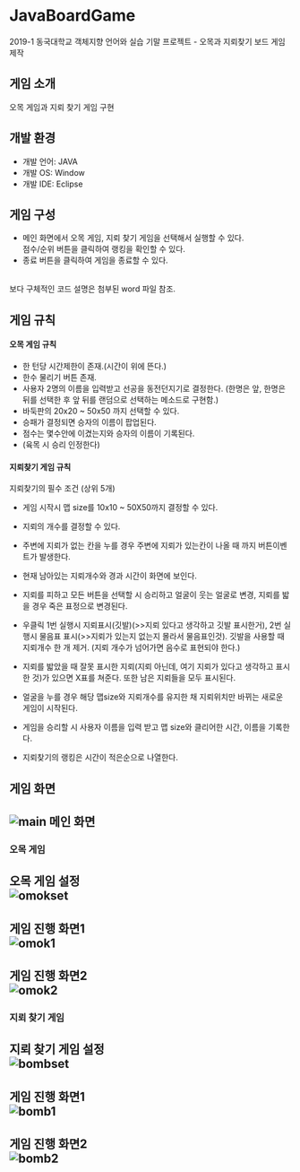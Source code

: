# JavaBoardGame
2019-1 동국대학교 객체지향 언어와 실습 기말 프로젝트 - 오목과 지뢰찾기 보드 게임 제작

## 게임 소개 
오목 게임과 지뢰 찾기 게임 구현 <br>

## 개발 환경 
* 개발 언어: JAVA
* 개발 OS: Window
* 개발 IDE: Eclipse

## 게임 구성
* 메인 화면에서 오목 게임, 지뢰 찾기 게임을 선택해서 실행할 수 있다. <br>
	점수/순위 버튼을 클릭하여 랭킹을 확인할 수 있다. 
* 종료 버튼을 클릭하여 게임을 종료할 수 있다. 
<br>
보다 구체적인 코드 설명은 첨부된 word 파일 참조. 

## 게임 규칙
#### 오목 게임 규칙
- 한 턴당 시간제한이 존재.(시간이 위에 뜬다.)
- 한수 물리기 버튼 존재.
- 사용자 2명의 이름을 입력받고 선공을 동전던지기로 결정한다. (한명은 앞, 한명은 뒤를 선택한 후 앞 뒤를 랜덤으로 선택하는 메소드로 구현함.)
- 바둑판의 20x20 ~ 50x50 까지 선택할 수 있다.
- 승패가 결정되면 승자의 이름이 팝업된다.
- 점수는 몇수안에 이겼는지와 승자의 이름이 기록된다.
- (육목 시 승리 인정한다)
#### 지뢰찾기 게임 규칙
지뢰찾기의 필수 조건 (상위 5개)
 - 게임 시작시 맵 size를 10x10 ~ 50X50까지 결정할 수 있다.
 - 지뢰의 개수를 결정할 수 있다.
 - 주변에 지뢰가 없는 칸을 누를 경우 주변에 지뢰가 있는칸이 나올 때 까지 버튼이벤트가 발생한다.
 - 현재 남아있는 지뢰개수와 경과 시간이 화면에 보인다.
 - 지뢰를 피하고 모든 버튼을 선택할 시 승리하고 얼굴이 웃는 얼굴로 변경, 지뢰를 밟을 경우 죽은 표정으로 변경된다.

 - 우클릭 1번 실행시 지뢰표시(깃발)(>>지뢰 있다고 생각하고 깃발 표시한거), 2번 실행시 물음표 표시(>>지뢰가 있는지 없는지 몰라서 물음표인것). 깃발을 사용할 때 지뢰개수 한 개 제거. (지뢰 개수가 넘어가면 음수로 표현되야 한다.)

 - 지뢰를 밟았을 때 잘못 표시한 지뢰(지뢰 아닌데, 여기 지뢰가 있다고 생각하고 표시한 것)가 있으면 X표를 쳐준다. 또한 남은 지뢰들을 모두 표시된다.

 - 얼굴을 누를 경우 해당 맵size와 지뢰개수를 유지한 채 지뢰위치만 바뀌는 새로운 게임이 시작된다.
 - 게임을 승리할 시 사용자 이름을 입력 받고 맵 size와 클리어한 시간, 이름을 기록한다.
 - 지뢰찾기의 랭킹은 시간이 적은순으로 나열한다.


## 게임 화면

![main](https://user-images.githubusercontent.com/58732639/114353844-74b8a100-9ba8-11eb-8a1a-d8fb858fcbc7.png)
메인 화면 <br>
--------

### 오목 게임 

오목 게임 설정 <br>
![omokset](https://user-images.githubusercontent.com/58732639/114353901-84d08080-9ba8-11eb-9b83-24af66110d78.png)
--------

게임 진행 화면1 <br>
![omok1](https://user-images.githubusercontent.com/58732639/114353948-93b73300-9ba8-11eb-8e72-380885abdcce.png)
--------

게임 진행 화면2 <br>
![omok2](https://user-images.githubusercontent.com/58732639/114353998-a03b8b80-9ba8-11eb-8889-8a10538087d7.png)
--------

### 지뢰 찾기 게임 

지뢰 찾기 게임 설정 <br>
![bombset](https://user-images.githubusercontent.com/58732639/114354043-ae89a780-9ba8-11eb-9d36-87a9e77132a6.png)
--------
게임 진행 화면1 <br>
![bomb1](https://user-images.githubusercontent.com/58732639/114354095-be08f080-9ba8-11eb-84d1-4dcb0e19d8d7.png)
--------
게임 진행 화면2 <br>
![bomb2](https://user-images.githubusercontent.com/58732639/114354197-dbd65580-9ba8-11eb-9232-8811cfa39e26.png)
--------


